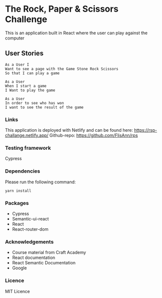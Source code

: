 # The Rock, Paper & Scissors Challenge
This is an application built in React where the user can play against the computer

## User Stories

```
As a User I
Want to see a page with the Game Stone Rock Scissors
So that I can play a game
```
```
As a User 
When I start a game
I Want to play the game
```
```
As a User 
In order to see who has won
I want to see the result of the game
```

### Links

This application is deployed with Netlify and can be found here: https://rsp-challange.netlify.app/
Github-repo: https://github.com/FlisAnn/rps

### Testing framework
Cypress

### Dependencies
Please run the following command:
```
yarn install
```

### Packages
- Cypress
- Semantic-ui-react
- React
- React-router-dom

### Acknowledgements
- Course material from Craft Academy
- React documentation
- React Semantic Documentation
- Google
  

### Licence
MIT Licence